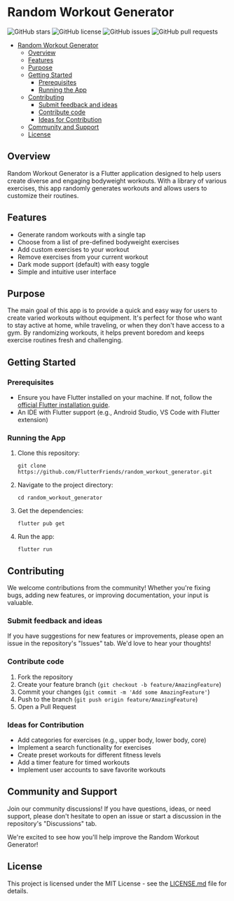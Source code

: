 # Random Workout Generator
    
![GitHub stars](https://img.shields.io/github/stars/FlutterFriends/random_workout_generator)
![GitHub license](https://img.shields.io/github/license/FlutterFriends/random_workout_generator)
![GitHub issues](https://img.shields.io/github/issues/FlutterFriends/random_workout_generator)
![GitHub pull requests](https://img.shields.io/github/issues-pr/FlutterFriends/random_workout_generator)

- [Random Workout Generator](#random-workout-generator)
  - [Overview](#overview)
  - [Features](#features)
  - [Purpose](#purpose)
  - [Getting Started](#getting-started)
    - [Prerequisites](#prerequisites)
    - [Running the App](#running-the-app)
  - [Contributing](#contributing)
    - [Submit feedback and ideas](#submit-feedback-and-ideas)
    - [Contribute code](#contribute-code)
    - [Ideas for Contribution](#ideas-for-contribution)
  - [Community and Support](#community-and-support)
  - [License](#license)


## Overview

Random Workout Generator is a Flutter application designed to help users create diverse and engaging bodyweight workouts. With a library of various exercises, this app randomly generates workouts and allows users to customize their routines.

## Features

- Generate random workouts with a single tap
- Choose from a list of pre-defined bodyweight exercises
- Add custom exercises to your workout
- Remove exercises from your current workout
- Dark mode support (default) with easy toggle
- Simple and intuitive user interface

## Purpose

The main goal of this app is to provide a quick and easy way for users to create varied workouts without equipment. It's perfect for those who want to stay active at home, while traveling, or when they don't have access to a gym. By randomizing workouts, it helps prevent boredom and keeps exercise routines fresh and challenging.

## Getting Started

### Prerequisites

- Ensure you have Flutter installed on your machine. If not, follow the [official Flutter installation guide](https://flutter.dev/docs/get-started/install).
- An IDE with Flutter support (e.g., Android Studio, VS Code with Flutter extension)

### Running the App

1. Clone this repository:
   ```
   git clone https://github.com/FlutterFriends/random_workout_generator.git
   ```

2. Navigate to the project directory:
   ```
   cd random_workout_generator
   ```

3. Get the dependencies:
   ```
   flutter pub get
   ```

4. Run the app:
   ```
   flutter run
   ```

## Contributing

We welcome contributions from the community! Whether you're fixing bugs, adding new features, or improving documentation, your input is valuable. 

### Submit feedback and ideas

If you have suggestions for new features or improvements, please open an issue in the repository's "Issues" tab. We'd love to hear your thoughts!

### Contribute code

1. Fork the repository
2. Create your feature branch (`git checkout -b feature/AmazingFeature`)
3. Commit your changes (`git commit -m 'Add some AmazingFeature'`)
4. Push to the branch (`git push origin feature/AmazingFeature`)
5. Open a Pull Request

### Ideas for Contribution

- Add categories for exercises (e.g., upper body, lower body, core)
- Implement a search functionality for exercises
- Create preset workouts for different fitness levels
- Add a timer feature for timed workouts
- Implement user accounts to save favorite workouts

## Community and Support

Join our community discussions! If you have questions, ideas, or need support, please don't hesitate to open an issue or start a discussion in the repository's "Discussions" tab.

We're excited to see how you'll help improve the Random Workout Generator!

## License

This project is licensed under the MIT License - see the [LICENSE.md](LICENSE.md) file for details.